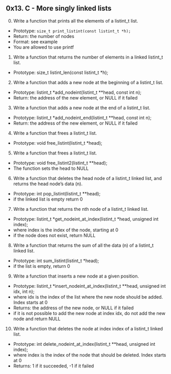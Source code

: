 ## 0x13. C - More singly linked lists
0. Write a function that prints all the elements of a listint_t list.
- Prototype: ```size_t print_listint(const listint_t *h);```
- Return: the number of nodes
- Format: see example
- You are allowed to use printf
1. Write a function that returns the number of elements in a linked listint_t list.
- Prototype: size_t listint_len(const listint_t *h);
2. Write a function that adds a new node at the beginning of a listint_t list.
- Prototype: listint_t *add_nodeint(listint_t **head, const int n);
- Return: the address of the new element, or NULL if it failed
3. Write a function that adds a new node at the end of a listint_t list.
- Prototype: listint_t *add_nodeint_end(listint_t **head, const int n);
- Return: the address of the new element, or NULL if it failed
4. Write a function that frees a listint_t list.
- Prototype: void free_listint(listint_t *head);
5. Write a function that frees a listint_t list.
- Prototype: void free_listint2(listint_t **head);
- The function sets the head to NULL
6. Write a function that deletes the head node of a listint_t linked list, and returns the head node’s data (n).
- Prototype: int pop_listint(listint_t **head);
- if the linked list is empty return 0
7. Write a function that returns the nth node of a listint_t linked list.
- Prototype: listint_t *get_nodeint_at_index(listint_t *head, unsigned int index);
- where index is the index of the node, starting at 0
- if the node does not exist, return NULL
8. Write a function that returns the sum of all the data (n) of a listint_t linked list.
- Prototype: int sum_listint(listint_t *head);
- if the list is empty, return 0
9. Write a function that inserts a new node at a given position.
- Prototype: listint_t *insert_nodeint_at_index(listint_t **head, unsigned int idx, int n);
- where idx is the index of the list where the new node should be added. Index starts at 0
- Returns: the address of the new node, or NULL if it failed
- if it is not possible to add the new node at index idx, do not add the new node and return NULL
10. Write a function that deletes the node at index index of a listint_t linked list.
- Prototype: int delete_nodeint_at_index(listint_t **head, unsigned int index);
- where index is the index of the node that should be deleted. Index starts at 0
- Returns: 1 if it succeeded, -1 if it failed
